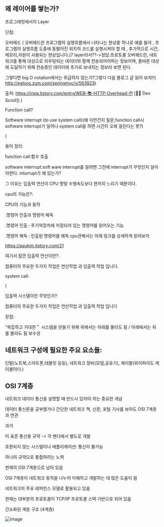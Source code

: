 왜 레이어를 쌓는가?
---------------------------------------------
 
프로그래밍에서의 Layer

단점: 

 오버헤드
 (
 오버헤드란 프로그램의 실행흐름에서 나타나는 현상중 하나로 예를 들어 , 프로그램의 실행흐름 도중에 동떨어진 위치의 코드를 실행시켜야 할 때 , 추가적으로 시간,메모리,자원이 사용되는 현상입니다.(7 layer라서??->정답:프로토콜 오버헤드란, 네트워크를 통해 대상으로 라우팅되는 데이터와 함께 전송되어야하는 정보이며, 올바른 대상에 도달하기 위해 전송중인 데이터에 추가로 보내지는 정보라 보면 된다.

그렇다면 big O notation에서는 취급하지 않는가?그렇다 다음 블로그 글 읽어 보자!!( http://egloos.zum.com/springmvc/v/563923)


출처: https://inpa.tistory.com/entry/WEB-📚-HTTP-Overhead-란 [👨‍💻 Dev Scroll])
 )
 
 Function call?
 
 
 Software interrupt (to use system call)(왜 이런건지 질문,function call시 software interrupt가 일어나 system call을 하면 시간이 오래 걸린다는 뜻?)
 
 (
 
 용어 정리:
 
 function call:함수 호출
 
 software interrupt:soft ware interrupt를 알려면 그전에 interrupt가 무엇인지 알아야한다.
 inturrupt가 왜 있는가?
 
그 이유는 입출력 연산이 CPU 명령 수행속도보다 현저히 느리기 때문이다.

cpu의 가능은?:

CPU의 기능과 동작

.명령어 인출과 명령어 해독

.명령어 인출 : 주기억장치에 저장되어 있는 명령어를 읽어오는 기능

.명령어 해독 : 인출된 명령어를 해독
cpu관해서는 아래 링크를 상세하게 읽어보자

https://asukim.tistory.com/21


 여기서 잠깐 입출력 연산이란?:
 
 컴퓨터의 주요한 두가지 작업은 연산작업 과 입출력 작업 입니다.
 
 system call:
 
 )
 
입출력 시스템이란 무엇인가?

컴퓨터의 주요한 두가지 작업은 연산작업 과 입출력 작업 입니다
 
 
 
 
 
 
 

장점:

“복잡하고 거대한＂ 시스템을 만들기 위해
 위에서는 아래를 몰라도 됨 / 아래에서는 위를 몰라도 됨
 보수성
 
 
 네트워크 구성에 필요한 주요 요소들: 
 ---------------------------------------------
 단말(노트북,스마트폰,테블릿 등등), 네트워크 장비(모뎀,공유기), 케이블(와이파이도 케이블이다.)
 
 OSI 7계층
 ---------------------------------------------
 
 네트워크 데이터 통신을 설명할 때 반드시 있어야 하는 중요한 개념
 
 데이터 통신론을 공부했거나 간단한 네트워크 책, 신문, 포털 기사를 보아도 OSI 7계층과 연관
 
 과거
 
 미 표준 통신용 규약 -> 각 벤더에서 별도로 개발
 
 호환되지 않는 시스템이나 애플리케이션: 통신이 불가능
 
 하나의 규약으로 통합하려는 노력
 
 현재의 OSI 7계층으로 남아 있음
 
 OSI 7계층이 네트워크 동작을 나누어 이해하고 개발하는 데 많은 도움이 됨
 
 네트워크의 주요 레퍼런스 모델로 활용되고 있음
 
 현재는 대부분의 프로토콜이 TCP/IP 프로토콜 스택 기반으로 되어 있음
 
 간소화된 계층 구조 (4계층)
 
 ![image](https://user-images.githubusercontent.com/62791913/155979341-12108534-797b-4dd4-8248-23826529a133.png)
